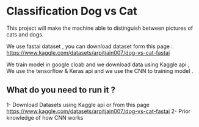 # Classification Dog vs Cat

This project will make the machine able to distinguish between pictures of cats and dogs.

We use fastai dataset , you can download dataset form this page : https://www.kaggle.com/datasets/arpitjain007/dog-vs-cat-fastai

We train model in google cloab and we download data using Kaggle api , We use the tensorflow & Keras api and we use the CNN to training model . 

## What do you need to run it ? 
1- Download Datasets using Kaggle api or from this page https://www.kaggle.com/datasets/arpitjain007/dog-vs-cat-fastai
2- Prior knowledge of how CNN works 
